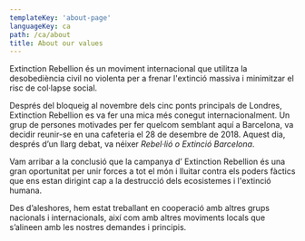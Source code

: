 ```yaml
---
templateKey: 'about-page'
languageKey: ca
path: /ca/about
title: About our values
---
```


Extinction Rebellion és un moviment internacional que utilitza la desobediència civil no violenta per a frenar l'extinció massiva i minimitzar el risc de col·lapse social.

Després del bloqueig al novembre dels cinc ponts principals de Londres, Extinction Rebellion es va fer una mica més conegut internacionalment. Un grup de persones motivades per fer quelcom semblant aquí a Barcelona, va decidir reunir-se en una cafeteria el 28 de desembre de 2018. Aquest dia, després d’un llarg debat, va néixer _Rebel·lió o Extinció  Barcelona_.

Vam arribar a la conclusió que la campanya d’ Extinction Rebellion és una gran oportunitat per unir forces a tot el món i lluitar contra els poders fàctics que ens estan dirigint cap a la destrucció dels ecosistemes i l'extinció humana.

Des d’aleshores, hem estat treballant en cooperació amb altres grups nacionals i internacionals, així com amb altres moviments locals que s’alineen amb les nostres demandes i principis.
